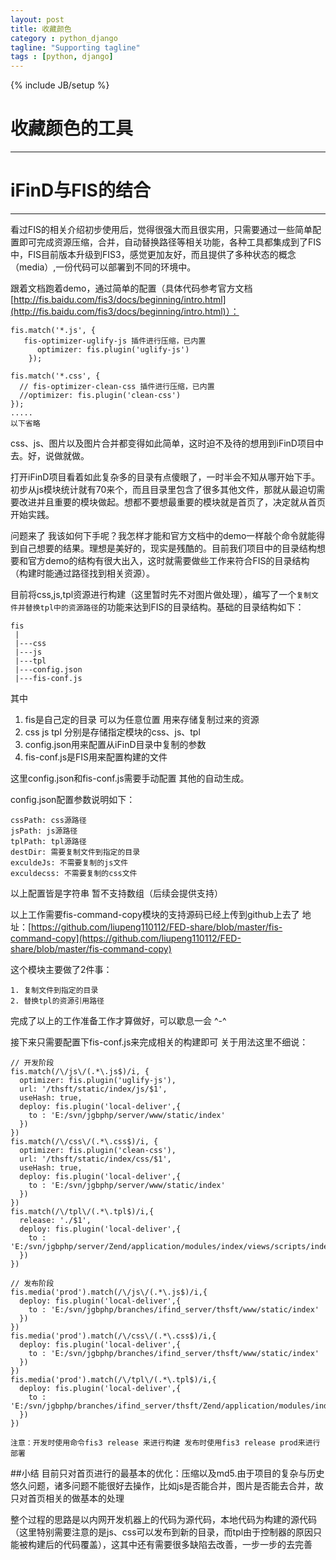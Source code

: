 ```yaml
---
layout: post
title: 收藏颜色
category : python_django
tagline: "Supporting tagline"
tags : [python, django]
---
```

{% include JB/setup %}
# 收藏颜色的工具
---
iFinD与FIS的结合
=

----------
看过FIS的相关介绍初步使用后，觉得很强大而且很实用，只需要通过一些简单配置即可完成资源压缩，合并，自动替换路径等相关功能，各种工具都集成到了FIS中，FIS目前版本升级到FIS3，感觉更加友好，而且提供了多种状态的概念（media）,一份代码可以部署到不同的环境中。


跟着文档跑着demo，通过简单的配置（具体代码参考官方文档[http://fis.baidu.com/fis3/docs/beginning/intro.html](http://fis.baidu.com/fis3/docs/beginning/intro.html)）：

    fis.match('*.js', {
	   fis-optimizer-uglify-js 插件进行压缩，已内置
		  optimizer: fis.plugin('uglify-js')
		});
	
	fis.match('*.css', {
	  // fis-optimizer-clean-css 插件进行压缩，已内置
	  //optimizer: fis.plugin('clean-css')
	});
	.....
	以下省略
	
css、js、图片以及图片合并都变得如此简单，这时迫不及待的想用到iFinD项目中去。好，说做就做。

打开iFinD项目看着如此复杂多的目录有点傻眼了，一时半会不知从哪开始下手。初步从js模块统计就有70来个，而且目录里包含了很多其他文件，那就从最迫切需要改进并且重要的模块做起。想都不要想最重要的模块就是首页了，决定就从首页开始实践。

问题来了 我该如何下手呢？我怎样才能和官方文档中的demo一样敲个命令就能得到自己想要的结果。理想是美好的，现实是残酷的。目前我们项目中的目录结构想要和官方demo的结构有很大出入，这时就需要做些工作来符合FIS的目录结构（构建时能通过路径找到相关资源）。

目前将css,js,tpl资源进行构建（这里暂时先不对图片做处理），编写了一个``复制文件并替换tpl中的资源路径``的功能来达到FIS的目录结构。基础的目录结构如下：

	fis
	 |
	 |---css
	 |---js
	 |---tpl	
	 |---config.json
	 |---fis-conf.js

其中

1. fis是自己定的目录 可以为任意位置 用来存储复制过来的资源
2. css js tpl 分别是存储指定模块的css、js、tpl
3. config.json用来配置从iFinD目录中复制的参数
4. fis-conf.js是FIS用来配置构建的文件


这里config.json和fis-conf.js需要手动配置 其他的自动生成。

config.json配置参数说明如下：

	cssPath: css源路径
	jsPath: js源路径
	tplPath: tpl源路径
	destDir: 需要复制文件到指定的目录
	exculdeJs: 不需要复制的js文件
	exculdecss: 不需要复制的css文件

以上配置皆是字符串 暂不支持数组（后续会提供支持）

以上工作需要fis-command-copy模块的支持源码已经上传到github上去了 地址：[https://github.com/liupeng110112/FED-share/blob/master/fis-command-copy](https://github.com/liupeng110112/FED-share/blob/master/fis-command-copy)

这个模块主要做了2件事：
	
	1. 复制文件到指定的目录
	2. 替换tpl的资源引用路径


	
完成了以上的工作准备工作才算做好，可以歇息一会 ^-^ 


接下来只需要配置下fis-conf.js来完成相关的构建即可 关于用法这里不细说：

	// 开发阶段
	fis.match(/\/js\/(.*\.js$)/i, {
	  optimizer: fis.plugin('uglify-js'),
	  url: '/thsft/static/index/js/$1',
	  useHash: true,
	  deploy: fis.plugin('local-deliver',{ 
	    to : 'E:/svn/jgbphp/server/www/static/index'
	  })
	})
	fis.match(/\/css\/(.*\.css$)/i, {
	  optimizer: fis.plugin('clean-css'),
	  url: '/thsft/static/index/css/$1',
	  useHash: true,
	  deploy: fis.plugin('local-deliver',{ 
	    to : 'E:/svn/jgbphp/server/www/static/index'
	  })
	})
	fis.match(/\/tpl\/(.*\.tpl$)/i,{
	  release: './$1',
	  deploy: fis.plugin('local-deliver',{ 
	    to : 'E:/svn/jgbphp/server/Zend/application/modules/index/views/scripts/index/'
	  })
	})
	
	// 发布阶段
	fis.media('prod').match(/\/js\/(.*\.js$)/i,{
	  deploy: fis.plugin('local-deliver',{ 
	    to : 'E:/svn/jgbphp/branches/ifind_server/thsft/www/static/index'
	  })
	})
	fis.media('prod').match(/\/css\/(.*\.css$)/i,{
	  deploy: fis.plugin('local-deliver',{ 
	    to : 'E:/svn/jgbphp/branches/ifind_server/thsft/www/static/index'
	  })
	})
	fis.media('prod').match(/\/tpl\/(.*\.tpl$)/i,{
	  deploy: fis.plugin('local-deliver',{ 
	    to : 'E:/svn/jgbphp/branches/ifind_server/thsft/Zend/application/modules/index/views/scripts/index'
	  })
	})

``注意：开发时使用命令fis3 release 来进行构建 发布时使用fis3 release prod来进行部署``


##小结
目前只对首页进行的最基本的优化：压缩以及md5.由于项目的复杂与历史悠久问题，诸多问题不能很好去操作，比如js是否能合并，图片是否能去合并，故只对首页相关的做基本的处理

整个过程的思路是以内网开发机器上的代码为源代码，本地代码为构建的源代码（这里特别需要注意的是js、css可以发布到新的目录，而tpl由于控制器的原因只能被构建后的代码覆盖），这其中还有需要很多缺陷去改善，一步一步的去完善



	


